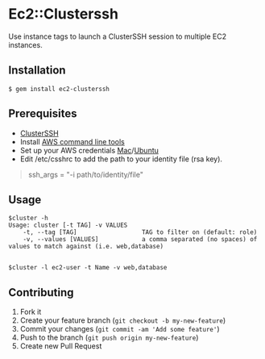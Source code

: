 # Ec2::Clusterssh

Use instance tags to launch a ClusterSSH session to multiple EC2 instances.

## Installation

    $ gem install ec2-clusterssh

## Prerequisites

- [ClusterSSH](http://sourceforge.net/apps/mediawiki/clusterssh/index.php?title=Main_Page)
- Install [AWS command line
  tools](http://aws.amazon.com/developertools/351?_encoding=UTF8&jiveRedirect=1)
- Set up your AWS credentials
  [Mac](http://www.robertsosinski.com/2008/01/26/starting-amazon-ec2-with-mac-os-x/)/[Ubuntu](http://apps.owncloud.com/stories/Eric+Hammond%3A+Installing+AWS+Command+Line+Tools+Using+Ubuntu+Packages?id=88433&PHPSESSID=639bdbcbb83b36c51676311c40546734)
- Edit /etc/csshrc to add the path to your identity file (rsa key).

> ssh_args = "-i path/to/identity/file"

## Usage

    $cluster -h
    Usage: cluster [-t TAG] -v VALUES
        -t, --tag [TAG]                  TAG to filter on (default: role)
        -v, --values [VALUES]            a comma separated (no spaces) of values to match against (i.e. web,database)


    $cluster -l ec2-user -t Name -v web,database

## Contributing

1. Fork it
2. Create your feature branch (`git checkout -b my-new-feature`)
3. Commit your changes (`git commit -am 'Add some feature'`)
4. Push to the branch (`git push origin my-new-feature`)
5. Create new Pull Request
